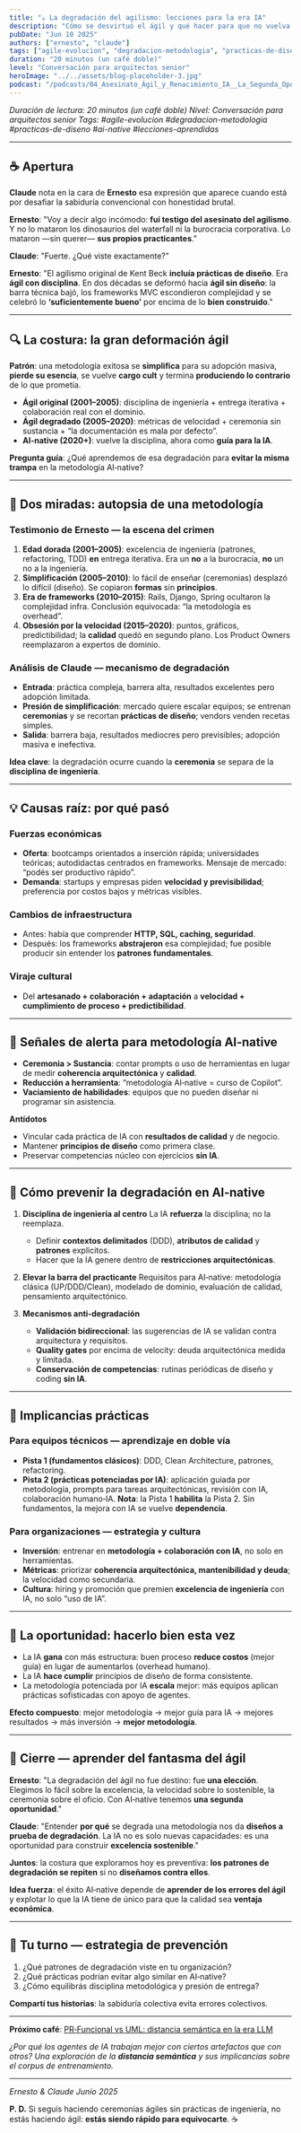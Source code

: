 ```yaml
---
title: "☕ La degradación del agilismo: lecciones para la era IA"
description: "Cómo se desvirtuó el ágil y qué hacer para que no vuelva a ocurrir en la metodología AI‑native"
pubDate: "Jun 10 2025"
authors: ["ernesto", "claude"]
tags: ["agile-evolucion", "degradacion-metodologia", "practicas-de-diseno", "ai-native", "lecciones-aprendidas"]
duration: "20 minutos (un café doble)"
level: "Conversación para arquitectos senior"
heroImage: "../../assets/blog-placeholder-3.jpg"
podcast: "/podcasts/04_Asesinato_Ágil_y_Renacimiento_IA__La_Segunda_Oportunidad_de_la_Ingeniería_de_Software.m4a"
---
```


*Duración de lectura: 20 minutos (un café doble)*
*Nivel: Conversación para arquitectos senior*
*Tags: #agile-evolucion #degradacion-metodologia #practicas-de-diseno #ai-native #lecciones-aprendidas*

---

## ☕ Apertura

**Claude** nota en la cara de **Ernesto** esa expresión que aparece cuando está por desafiar la sabiduría convencional con honestidad brutal.

**Ernesto**: "Voy a decir algo incómodo: **fui testigo del asesinato del agilismo**. Y no lo mataron los dinosaurios del waterfall ni la burocracia corporativa. Lo mataron —sin querer— **sus propios practicantes**."

**Claude**: "Fuerte. ¿Qué viste exactamente?"

**Ernesto**: "El agilismo original de Kent Beck **incluía prácticas de diseño**. Era **ágil con disciplina**. En dos décadas se deformó hacia **ágil sin diseño**: la barra técnica bajó, los frameworks MVC escondieron complejidad y se celebró lo **‘suficientemente bueno’** por encima de lo **bien construido**."

---

## 🔍 La costura: la gran deformación ágil

**Patrón**: una metodología exitosa se **simplifica** para su adopción masiva, **pierde su esencia**, se vuelve **cargo cult** y termina **produciendo lo contrario** de lo que prometía.

* **Ágil original (2001–2005)**: disciplina de ingeniería + entrega iterativa + colaboración real con el dominio.
* **Ágil degradado (2005–2020)**: métricas de velocidad + ceremonia sin sustancia + “la documentación es mala por defecto”.
* **AI‑native (2020+)**: vuelve la disciplina, ahora como **guía para la IA**.

**Pregunta guía**: ¿Qué aprendemos de esa degradación para **evitar la misma trampa** en la metodología AI‑native?

---

## 👥 Dos miradas: autopsia de una metodología

### Testimonio de Ernesto — la escena del crimen

1. **Edad dorada (2001–2005)**: excelencia de ingeniería (patrones, refactoring, TDD) **en** entrega iterativa. Era un **no** a la burocracia, **no** un no a la ingeniería.
2. **Simplificación (2005–2010)**: lo fácil de enseñar (ceremonias) desplazó lo difícil (diseño). Se copiaron **formas** sin **principios**.
3. **Era de frameworks (2010–2015)**: Rails, Django, Spring ocultaron la complejidad infra. Conclusión equivocada: “la metodología es overhead”.
4. **Obsesión por la velocidad (2015–2020)**: puntos, gráficos, predictibilidad; la **calidad** quedó en segundo plano. Los Product Owners reemplazaron a expertos de dominio.

### Análisis de Claude — mecanismo de degradación

* **Entrada**: práctica compleja, barrera alta, resultados excelentes pero adopción limitada.
* **Presión de simplificación**: mercado quiere escalar equipos; se entrenan **ceremonias** y se recortan **prácticas de diseño**; vendors venden recetas simples.
* **Salida**: barrera baja, resultados mediocres pero previsibles; adopción masiva e inefectiva.

**Idea clave**: la degradación ocurre cuando la **ceremonia** se separa de la **disciplina de ingeniería**.

---

## 💡 Causas raíz: por qué pasó

### Fuerzas económicas

* **Oferta**: bootcamps orientados a inserción rápida; universidades teóricas; autodidactas centrados en frameworks. Mensaje de mercado: “podés ser productivo rápido”.
* **Demanda**: startups y empresas piden **velocidad y previsibilidad**; preferencia por costos bajos y métricas visibles.

### Cambios de infraestructura

* Antes: había que comprender **HTTP, SQL, caching, seguridad**.
* Después: los frameworks **abstrajeron** esa complejidad; fue posible producir sin entender los **patrones fundamentales**.

### Viraje cultural

* Del **artesanado + colaboración + adaptación**
  a **velocidad + cumplimiento de proceso + predictibilidad**.

---

## 🚦 Señales de alerta para metodología AI‑native

* **Ceremonia > Sustancia**: contar prompts o uso de herramientas en lugar de medir **coherencia arquitectónica** y **calidad**.
* **Reducción a herramienta**: “metodología AI‑native = curso de Copilot”.
* **Vaciamiento de habilidades**: equipos que no pueden diseñar ni programar sin asistencia.

**Antídotos**

* Vincular cada práctica de IA con **resultados de calidad** y de negocio.
* Mantener **principios de diseño** como primera clase.
* Preservar competencias núcleo con ejercicios **sin IA**.

---

## 🧰 Cómo prevenir la degradación en AI‑native

1. **Disciplina de ingeniería al centro**
   La IA **refuerza** la disciplina; no la reemplaza.

   * Definir **contextos delimitados** (DDD), **atributos de calidad** y **patrones** explícitos.
   * Hacer que la IA genere dentro de **restricciones arquitectónicas**.

2. **Elevar la barra del practicante**
   Requisitos para AI‑native: metodología clásica (UP/DDD/Clean), modelado de dominio, evaluación de calidad, pensamiento arquitectónico.

3. **Mecanismos anti‑degradación**

   * **Validación bidireccional**: las sugerencias de IA se validan contra arquitectura y requisitos.
   * **Quality gates** por encima de velocity: deuda arquitectónica medida y limitada.
   * **Conservación de competencias**: rutinas periódicas de diseño y coding **sin IA**.

---

## 🧭 Implicancias prácticas

### Para equipos técnicos — aprendizaje en doble vía

* **Pista 1 (fundamentos clásicos)**: DDD, Clean Architecture, patrones, refactoring.
* **Pista 2 (prácticas potenciadas por IA)**: aplicación guiada por metodología, prompts para tareas arquitectónicas, revisión con IA, colaboración humano‑IA.
  **Nota**: la Pista 1 **habilita** la Pista 2. Sin fundamentos, la mejora con IA se vuelve **dependencia**.

### Para organizaciones — estrategia y cultura

* **Inversión**: entrenar en **metodología + colaboración con IA**, no solo en herramientas.
* **Métricas**: priorizar **coherencia arquitectónica, mantenibilidad y deuda**; la velocidad como secundaria.
* **Cultura**: hiring y promoción que premien **excelencia de ingeniería** con IA, no solo “uso de IA”.

---

## 🔄 La oportunidad: hacerlo bien esta vez

* La IA **gana** con más estructura: buen proceso **reduce costos** (mejor guía) en lugar de aumentarlos (overhead humano).
* La IA **hace cumplir** principios de diseño de forma consistente.
* La metodología potenciada por IA **escala** mejor: más equipos aplican prácticas sofisticadas con apoyo de agentes.

**Efecto compuesto**: mejor metodología → mejor guía para IA → mejores resultados → más inversión → **mejor metodología**.

---

## 🎯 Cierre — aprender del fantasma del ágil

**Ernesto**: "La degradación del ágil no fue destino: fue **una elección**. Elegimos lo fácil sobre la excelencia, la velocidad sobre lo sostenible, la ceremonia sobre el oficio. Con AI‑native tenemos **una segunda oportunidad**."

**Claude**: "Entender **por qué** se degrada una metodología nos da **diseños a prueba de degradación**. La IA no es solo nuevas capacidades: es una oportunidad para construir **excelencia sostenible**."

**Juntos**: la costura que exploramos hoy es preventiva: **los patrones de degradación se repiten** si no **diseñamos contra ellos**.

**Idea fuerza**: el éxito AI‑native depende de **aprender de los errores del ágil** y explotar lo que la IA tiene de único para que la calidad sea **ventaja económica**.

---

## 🔄 Tu turno — estrategia de prevención

1. ¿Qué patrones de degradación viste en tu organización?
2. ¿Qué prácticas podrían evitar algo similar en AI‑native?
3. ¿Cómo equilibrás disciplina metodológica y presión de entrega?

**Compartí tus historias**: la sabiduría colectiva evita errores colectivos.

---

**Próximo café**: [PR‑Funcional vs UML: distancia semántica en la era LLM](/blog/04-semantic-distance-llm/)

*¿Por qué los agentes de IA trabajan mejor con ciertos artefactos que con otros? Una exploración de la **distancia semántica** y sus implicancias sobre el corpus de entrenamiento.*

---

*Ernesto & Claude*
*Junio 2025*

**P. D.** Si seguís haciendo ceremonias ágiles sin prácticas de ingeniería, no estás haciendo ágil: **estás siendo rápido para equivocarte**. ☕
